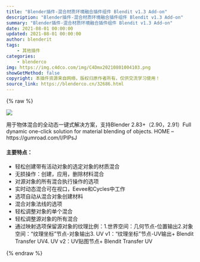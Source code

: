 ```yaml
---
title: "Blender插件-混合材质环境融合插件组件 Blendit v1.3 Add-on"
description: "Blender插件-混合材质环境融合插件组件 Blendit v1.3 Add-on"
summary: "Blender插件-混合材质环境融合插件组件 Blendit v1.3 Add-on"
date: 2021-08-01 00:00:00
updated: 2021-08-01 00:00:00
author: blenderit
tags: 
    - 其他插件
categories:
    - blenderco
img: https://img.c4dco.com/img/C4Dmx20210801004103.png
showGetMethod: false
copyright: 本插件资源来自网络，版权归原作者所有，仅供交流学习使用！
source_link: https://blenderco.cn/32686.html
---
```


{% raw %}
<p><img class="aligncenter" src="https://img.c4dco.com/img/C4Dmx20210801004103.png"></p><p>用于物体混合的全动态一键式解决方案，支持Blender 2.83+（2.90，2.91）Full dynamic one-click solution for material blending of objects. HOME – https://gumroad.com/l/PlPsJ</p><h4>主要特点：</h4><ul>
<li>轻松创建带有活动对象的选定对象的材质混合</li>
<li>无损操作：创建，应用，删除材料混合</li>
<li>对源对象的所有混合执行操作的选项</li>
<li>实时动态混合可在视口，Eevee和Cycles中工作</li>
<li>选项自动从混合对象创建材料</li>
<li>混合对象法线的选项</li>
<li>轻松调整对象的单个混合</li>
<li>轻松调整源对象的所有混合</li>
<li>通过映射选项保留源对象的纹理比例：1.世界空间：几何节点-位置输出2.对象空间：“纹理坐标”节点-对象输出3. UV v1：“纹理坐标”节点-UV输出+ Blendit Transfer UV4. UV v2：UV贴图节点+ Blendit Transfer UV</li>
</ul>
<div style="display: none">blenderco</div>
{% endraw %}